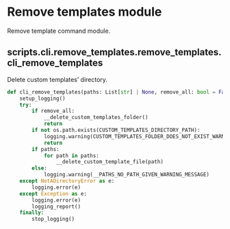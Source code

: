 # Remove templates module

Remove template command module.

## scripts.cli.remove_templates.remove_templates.cli_remove_templates

Delete custom templates’ directory.

```python
def cli_remove_templates(paths: List[str] | None, remove_all: bool = False) -> None:
    setup_logging()
    try:
        if remove_all:
            __delete_custom_templates_folder()
            return
        if not os.path.exists(CUSTOM_TEMPLATES_DIRECTORY_PATH):
            logging.warning(CUSTOM_TEMPLATES_FOLDER_DOES_NOT_EXIST_WARNING_MESSAGE)
            return
        if paths:
            for path in paths:
                __delete_custom_template_file(path)
        else:
            logging.warning(__PATHS_NO_PATH_GIVEN_WARNING_MESSAGE)
    except NotADirectoryError as e:
        logging.error(e)
    except Exception as e:
        logging.error(e)
        logging_report()
    finally:
        stop_logging()
```
